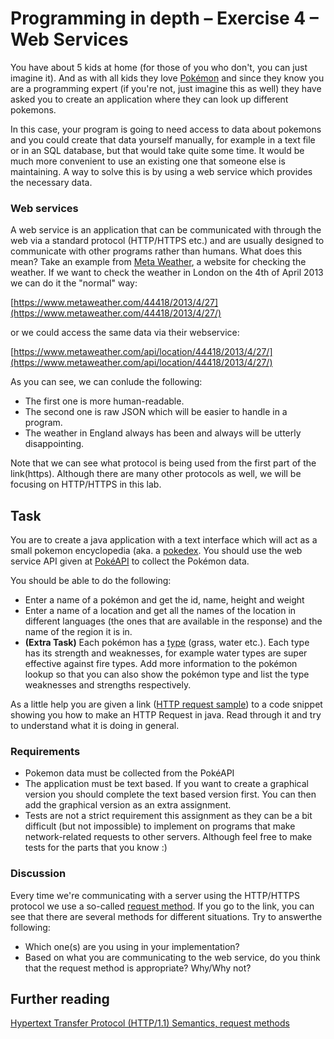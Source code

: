 # Programming in depth – Exercise 4 – Web Services

You have about 5 kids at home (for those of you who don't, you can just imagine it). And as with all kids they
love [Pokémon](https://en.wikipedia.org/wiki/Pok%C3%A9mon) and since they know you are a programming expert (if you're not, just imagine this as well) they have asked you to create an application where they can look up different pokemons.

In this case, your program is going to need access to data about pokemons and you could create that data
yourself manually, for example in a text file or in an SQL database, but that would take quite some time. It
would be much more convenient to use an existing one that someone else is maintaining. A way to solve this
is by using a web service which provides the necessary data.

### Web services

A web service is an application that can be communicated with through the web via a standard protocol
(HTTP/HTTPS etc.) and are usually designed to communicate with other programs rather than humans. What
does this mean? Take an example from [Meta Weather](https://www.metaweather.com/), a website for checking the weather. If we want to check the weather in London on the 4th of April 2013 we can do it the "normal" way:

[https://www.metaweather.com/44418/2013/4/27](https://www.metaweather.com/44418/2013/4/27/)

or we could access the same data via their webservice:

[https://www.metaweather.com/api/location/44418/2013/4/27/](https://www.metaweather.com/api/location/44418/2013/4/27/)

As you can see, we can conlude the following:
* The first one is more human-readable.
* The second one is raw JSON which will be easier to handle in a program. 
* The weather in England always has been and always will be utterly disappointing.

Note that we can see what protocol is being used from the first part of the link(https). Although there are many
other protocols as well, we will be focusing on HTTP/HTTPS in this lab.

## Task

You are to create a java application with a text interface which will act as a small pokemon encyclopedia (aka.
a [pokedex](https://bulbapedia.bulbagarden.net/wiki/Pok%C3%A9dex). You should use the web service API given at [PokéAPI](https://pokeapi.co/) to collect the Pokémon data. 

You should be able to do the following:

* Enter a name of a pokémon and get the id, name, height and weight
* Enter a name of a location and get all the names of the location in different languages (the ones that are
available in the response) and the name of the region it is in.
* **(Extra Task)** Each pokémon has a [type](https://bulbapedia.bulbagarden.net/wiki/Type) (grass, water etc.). Each type has its strength and weaknesses, for example water types are super effective against fire types. Add more information to the pokémon lookup so that you can also show the pokémon type and list the type weaknesses and strengths respectively.

As a little help you are given a link ([HTTP request sample](https://gist.github.com/kwabe007/504ebe045ae700b36148d23bef06c88d)) to a code snippet showing you how to make an HTTP Request in java. Read through it and try to understand what it is doing in general.

### Requirements

* Pokemon data must be collected from the PokéAPI
* The application must be text based. If you want to create a graphical version you should complete the text based version first. You can then add the graphical version as an extra assignment.
* Tests are not a strict requirement this assignment as they can be a bit difficult (but not impossible) to implement on programs that make network-related requests to other servers. Although feel free to make tests for the parts that you know :)

### Discussion

Every time we're communicating with a server using the HTTP/HTTPS protocol we use a so-called [request method](https://developer.mozilla.org/en-US/docs/Web/HTTP/Methods). If you go to the link, you can see that there are several methods for different situations. Try to answerthe following:

* Which one(s) are you using in your implementation?
* Based on what you are communicating to the web service, do you think that the request method is appropriate? Why/Why not?
## Further reading
[Hypertext Transfer Protocol (HTTP/1.1) Semantics, request methods](https://tools.ietf.org/html/rfc7231#section-4)
